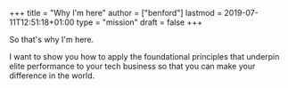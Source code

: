 +++
title = "Why I'm here"
author = ["benford"]
lastmod = 2019-07-11T12:51:18+01:00
type = "mission"
draft = false
+++

So that's why I'm here.

I want to show you how to apply the foundational principles that underpin elite
performance to your tech business so that you can make your difference in the world.

